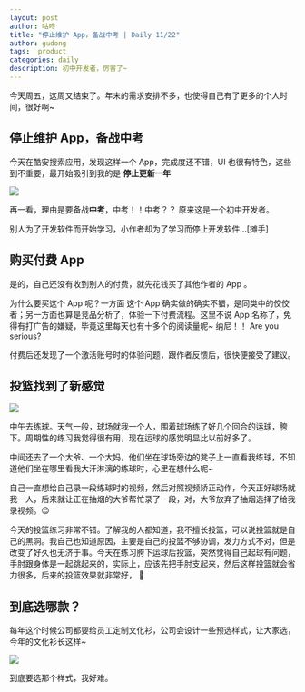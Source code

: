 ```yaml
---
layout: post
author: 咕咚
title: "停止维护 App，备战中考 | Daily 11/22"
author: gudong
tags:  product
categories: daily
description: 初中开发者，厉害了~
---
```


今天周五，这周又结束了。年末的需求安排不多，也使得自己有了更多的个人时间，很好啊~ 

## 停止维护 App，备战中考

今天在酷安搜索应用，发现这样一个 App，完成度还不错，UI 也很有特色，这些到不重要，最开始吸引到我的是 **停止更新一年**



![](https://wx2.sinaimg.cn/mw690/6fb50cedly1g96y76yjphj20u0142tdv.jpg)

再一看，理由是要备战**中考**，中考！！中考？？ 原来这是一个初中开发者。

别人为了开发软件而开始学习，小作者却为了学习而停止开发软件…[摊手]


## 购买付费 App

是的，自己还没有收到别人的付费，就先花钱买了其他作者的 App 。

为什么要买这个 App 呢？一方面 这个 App 确实做的确实不错，是同类中的佼佼者；另一方面也算是竞品分析了，体验一下付费流程。这里不说 App 名称了，免得有打广告的嫌疑，毕竟这里每天也有十多个的阅读量呢~  纳尼！！ Are you serious?

付费后还发现了一个激活账号时的体验问题，跟作者反馈后，很快便接受了建议。

## 投篮找到了新感觉

![](https://wx4.sinaimg.cn/mw690/6fb50cedly1g96qb0w1rrj21400u07de.jpg)

中午去练球。天气一般，球场就我一个人，围着球场练了好几个回合的运球，胯下。周期性的练习我觉得很有用，现在运球的感觉明显比以前好多了。

中间还去了一个大爷、一个大妈，他们坐在球场旁边的凳子上一直看我练球，不知道他们坐在哪里看我大汗淋漓的练球时，心里在想什么呢~

自己一直想给自己录一段练球时的视频，然后对照视频矫正动作，今天正好球场就我一人，后来就让正在抽烟的大爷帮忙录了一段，对，大爷放弃了抽烟选择了给我录视频。😊

今天的投篮练习非常不错。了解我的人都知道，我不擅长投篮，可以说投篮就是自己的黑洞。我自己也知道原因，主要是自己的投篮不够协调，发力方式不对，但是改变了好久也无济于事。今天在练习胯下运球后投篮，突然觉得自己起球有问题，手肘跟身体是一起跳起来的，实际上，应该先把手肘支起来，然后这样投篮就会省力很多，后来的投篮效果就非常好， 🏀

## 到底选哪款？

每年这个时候公司都要给员工定制文化衫，公司会设计一些预选样式，让大家选，今年的文化衫长这样~

![](https://tva1.sinaimg.cn/large/006y8mN6ly1g9771xw5lwj30ty0sltaq.jpg)

到底要选那个样式，我好难。
